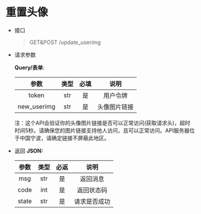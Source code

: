 # 重置头像
- 接口
    > GET&POST /update_userimg
- 请求参数

    **Query/表单**:

    |     参数      | 类型  | 必填 |   说明   |
    |:-----------:|:---:|:--:|:------:|
    |    token    | str | 是  |  用户令牌  |
    | new_userimg | str | 是  | 头像图片链接 |

    注：这个API会验证你的头像图片链接是否可以正常访问(获取请求头)，超时时间5秒。请确保您的图片链接支持他人访问，且可以正常访问。API服务器位于中国宁波，请确定链接不屏蔽此地区。

- 返回
    **JSON:**

    |  参数   | 类型  | 必返 |   说明   |
    |:-----:|:---:|:--:|:------:|
    |  msg  | str | 是  |  返回消息  |
    | code  | int | 是  | 返回状态码  |
    | state | str | 是  | 请求是否成功 |
